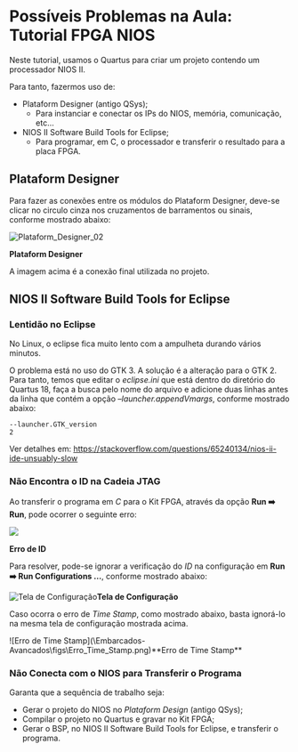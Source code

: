 # Possíveis Problemas na Aula: Tutorial FPGA NIOS

Neste tutorial, usamos o Quartus para criar um projeto contendo um processador NIOS II.

Para tanto, fazermos uso de:

- Plataform Designer (antigo QSys);
  - Para instanciar e conectar os IPs do NIOS, memória, comunicação, etc…
- NIOS II Software Build Tools for Eclipse;
  - Para programar, em C, o processador e transferir o resultado para a placa FPGA.



## Plataform Designer

Para fazer as conexões entre os módulos do Plataform Designer,  deve-se clicar no circulo cinza nos cruzamentos de barramentos ou  sinais, conforme mostrado abaixo:

![Plataform_Designer_02](\Embarcados-Avancados\figs\Plataform_Designer_02.png)

**Plataform Designer**

A imagem acima é a conexão final utilizada no projeto.



## NIOS II Software Build Tools for Eclipse

### Lentidão no Eclipse

No Linux, o eclipse fica muito lento com a ampulheta durando vários minutos.

O problema está no uso do GTK 3. A solução é a alteração para o GTK 2. Para tanto, temos que editar o *eclipse.ini* que está dentro do diretório do Quartus 18, faça a busca pelo nome do  arquivo e adicione duas linhas antes da linha que contém a opção *–launcher.appendVmargs*, conforme mostrado abaixo:

```
--launcher.GTK_version
2
```

Ver detalhes em: https://stackoverflow.com/questions/65240134/nios-ii-ide-unsuably-slow



### Não Encontra o ID na Cadeia JTAG

Ao transferir o programa em *C* para o Kit FPGA, através da opção **Run :arrow_right:  Run**, pode ocorrer o seguinte erro:

<img style="float: left;" src="\Embarcados-Avancados\figs\Erro_System_ID.png"><br>

**Erro de ID**<br>

Para resolver, pode-se ignorar a verificação do *ID* na configuração em **Run :arrow_right:  Run Configurations …**, conforme mostrado abaixo:

![Tela de Configuração](\Embarcados-Avancados\figs\Run_Configurations-02.png)**Tela de Configuração**

Caso ocorra o erro de *Time Stamp*, como mostrado abaixo, basta ignorá-lo na mesma tela de configuração mostrada acima.

<p align="left">![Erro de Time Stamp](\Embarcados-Avancados\figs\Erro_Time_Stamp.png)**Erro de Time Stamp**</p>



### Não Conecta com o NIOS para Transferir o Programa

Garanta que a sequência de trabalho seja:

- Gerar o projeto do NIOS no *Plataform Design* (antigo QSys);
- Compilar o projeto no Quartus e gravar no Kit FPGA;
- Gerar o BSP, no NIOS II Software Build Tools for Eclipse, e transferir o programa.